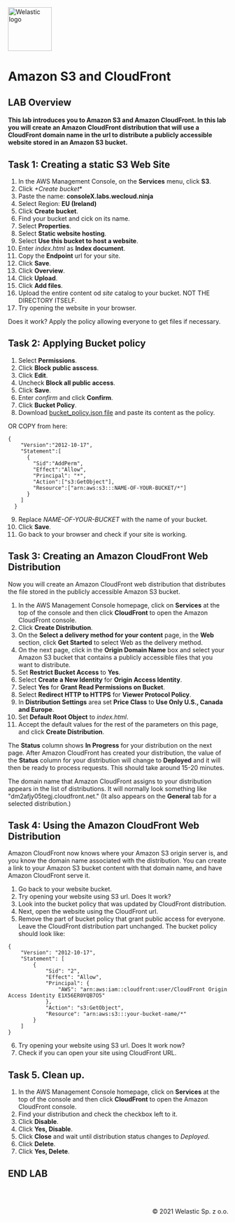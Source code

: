 <img src="https://welastic.pl/wp-content/uploads/2020/05/cropped-welastic_logo-300x259.png" alt="Welastic logo" width="100" align="left">
<br><br>
<br><br>
<br><br>

# Amazon S3 and CloudFront

## LAB Overview

#### This lab introduces you to Amazon S3 and Amazon CloudFront. In this lab you will create an Amazon CloudFront distribution that will use a CloudFront domain name in the url to distribute a publicly accessible website stored in an Amazon S3 bucket.

## Task 1: Creating a static S3 Web Site

1. In the AWS Management Console, on the **Services** menu, click **S3**.
2. Click *+Create bucket**
3. Paste the name: **consoleX.labs.wecloud.ninja**
4. Select Region: **EU (Ireland)**
5. Click **Create bucket**.
6. Find your bucket and cick on its name.
7. Select **Properties**.
8. Select **Static website hosting**.
9. Select **Use this bucket to host a website**.
10. Enter *index.html* as **Index document**.
11. Copy the **Endpoint** url for your site.
12. Click **Save**.
13. Click **Overview**.
14. Click **Upload**.
15. Click **Add files**.
16. Upload the entire content od *site* catalog to your bucket. NOT THE DIRECTORY ITSELF.
17. Try opening the website in your browser.

Does it work? Apply the policy allowing everyone to get files if necessary.

## Task 2: Applying Bucket policy

1.  Select **Permissions**.
2.  Click **Block public asscess**.
3.  Click **Edit**.
4.  Uncheck **Block all public access**.
5.  Click **Save**.
6.  Enter *confirm* and click **Confirm**.
7.  Click **Bucket Policy**.
8.  Download [bucket_policy.json file](bucket_policy.json) and paste its content as the policy.

OR COPY from here:
```
{
    "Version":"2012-10-17",
    "Statement":[
      {
        "Sid":"AddPerm",
        "Effect":"Allow",
        "Principal": "*",
        "Action":["s3:GetObject"],
        "Resource":["arn:aws:s3:::NAME-OF-YOUR-BUCKET/*"]
      }
    ]
  }
```

9.  Replace *NAME-OF-YOUR-BUCKET* with the name of your bucket.
10. Click **Save**.
11. Go back to your browser and check if your site is working.


## Task 3: Creating an Amazon CloudFront Web Distribution

Now you will create an Amazon CloudFront web distribution that distributes the file stored in the publicly accessible Amazon S3 bucket.

1.  In the AWS Management Console homepage, click on **Services** at the top of the console and then click **CloudFront** to open the Amazon CloudFront console.
2.  Click **Create Distribution**.
3.  On the **Select a delivery method for your content** page, in the **Web** section, click **Get Started** to select Web as the delivery method.
4.  On the next page, click in the **Origin Domain Name** box and select your Amazon S3 bucket that contains a publicly accessible files that you want to distribute.
5.  Set **Restrict Bucket Access** to **Yes**.
6.  Select **Create a New Identity** for **Origin Access Identity**.
7.  Select **Yes** for **Grant Read Permissions on Bucket**.
8.  Select **Redirect HTTP to HTTPS** for **Viewer Protocol Policy**.
9.  In **Distribution Settings** area set **Price Class** to **Use Only U.S., Canada and Europe**.
10. Set **Default Root Object** to *index.html*.
11. Accept the default values for the rest of the parameters on this page, and click **Create Distribution**.

The **Status** column shows **In Progress** for your distribution on the next page. After Amazon CloudFront has created your distribution, the value of the **Status**  column for your distribution will change to **Deployed** and it will then be ready to process requests. This should take around 15-20 minutes.

The domain name that Amazon CloudFront assigns to your distribution appears in the list of distributions. It will normally look something like &quot;dm2afjy05tegj.cloudfront.net.&quot; (It also appears on the **General** tab for a selected distribution.)

## Task 4: Using the Amazon CloudFront Web Distribution

Amazon CloudFront now knows where your Amazon S3 origin server is, and you know the domain name associated with the distribution. You can create a link to your Amazon S3 bucket content with that domain name, and have Amazon CloudFront serve it.

1.  Go back to your website bucket.
2.  Try opening your website using S3 url. Does It work?
3.  Look into the bucket policy that was updated by CloudFront distribution.
4.  Next, open the website using the CloudFront url.
5.  Remove the part of bucket policy that grant public access for everyone. Leave the CloudFront distribution part unchanged. The bucket policy should look like:

```
{
    "Version": "2012-10-17",
    "Statement": [
        {
            "Sid": "2",
            "Effect": "Allow",
            "Principal": {
                "AWS": "arn:aws:iam::cloudfront:user/CloudFront Origin Access Identity E1X56ER0YQB7O5"
            },
            "Action": "s3:GetObject",
            "Resource": "arn:aws:s3:::your-bucket-name/*"
        }
    ]
}
```

6. Try opening your website using S3 url. Does It work now?
7. Check if you can open your site using CloudFront URL.


## Task 5. Clean up.

1.  In the AWS Management Console homepage, click on **Services** at the top of the console and then click **CloudFront** to open the Amazon CloudFront console.
2.  Find your distribution and check the checkbox left to it.
3.  Click **Disable**.
4.  Click **Yes, Disable**.
5.  Click **Close** and wait until distribution status changes to *Deployed*.
6.  Click **Delete**.
7.  Click **Yes, Delete**.



## END LAB

<br><br>

<p align="right">&copy; 2021 Welastic Sp. z o.o.<p>